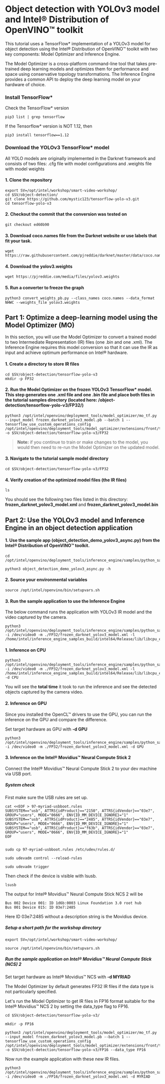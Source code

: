 # Object detection with YOLOv3 model and Intel® Distribution of OpenVINO™ toolkit

This tutorial uses a TensorFlow* implementation of a YOLOv3 model for object detection using the Intel® Distribution of OpenVINO™ toolkit with two key components: Model Optimizer and Inference Engine.

The Model Optimizer is a cross-platform command-line tool that takes pre-trained deep learning models and optimizes them for performance and space using conservative topology transformations. The Inference Engine provides a common API to deploy the deep learning model on your hardware of choice.

### Install TensorFlow*

Check the TensorFlow* version
	
	pip3 list | grep tensorflow

If the Tensorflow* version is NOT 1.12, then

	pip3 install tensorflow==1.12

### Download the YOLOv3 TensorFlow* model
All YOLO models are originally implemented in the Darknet framework and consists of two files:
.cfg file with model configurations and
.weights file with model weights
#### 1. Clone the repository

	export SV=/opt/intel/workshop/smart-video-workshop/
	cd $SV/object-detection/
	git clone https://github.com/mystic123/tensorflow-yolo-v3.git
	cd tensorflow-yolo-v3

#### 2. Checkout the commit that the conversion was tested on

	git checkout ed60b90

#### 3. Download coco.names file from the Darknet website or use labels that fit your task.

	wget https://raw.githubusercontent.com/pjreddie/darknet/master/data/coco.names

#### 4. Download the yolov3.weights

	wget https://pjreddie.com/media/files/yolov3.weights

#### 5. Run a converter to freeze the graph

	python3 convert_weights_pb.py --class_names coco.names --data_format NHWC --weights_file yolov3.weights

## Part 1: Optimize a deep-learning model using the Model Optimizer (MO)

In this section, you will use the Model Optimizer to convert a trained model to two Intermediate Representation (IR) files (one .bin and one .xml). The Inference Engine requires this model conversion so that it can use the IR as input and achieve optimum performance on Intel® hardware.

#### 1. Create a directory to store IR files

	cd $SV/object-detection/tensorflow-yolo-v3
	mkdir -p FP32


#### 2. Run the Model Optimizer on the frozen YOLOv3 TensorFlow* model. This step generates one .xml file and one .bin file and place both files in the tutorial samples directory (located here: /object-detection/tensorflow-yolo-v3/FP32/)

	python3 /opt/intel/openvino/deployment_tools/model_optimizer/mo_tf.py --input_model frozen_darknet_yolov3_model.pb --batch 1 --tensorflow_use_custom_operations_config /opt/intel/openvino/deployment_tools/model_optimizer/extensions/front/tf/yolo_v3.json -o $SV/object-detection/tensorflow-yolo-v3/FP32

> **Note:** if you continue to train or make changes to the model, you would then need to re-run the Model Optimizer on the updated model.

#### 3. Navigate to the tutorial sample model directory

	cd $SV/object-detection/tensorflow-yolo-v3/FP32

#### 4. Verify creation of the optimized model files (the IR files)

	ls

You should see the following two files listed in this directory: **frozen_darknet_yolov3_model.xml** and **frozen_darknet_yolov3_model.bin**


## Part 2: Use the YOLOv3 model and Inference Engine in an object detection application


#### 1. Use the sample app (object_detection_demo_yolov3_async.py) from the Intel® Distribution of OpenVINO™ toolkit.

	cd /opt/intel/openvino/deployment_tools/inference_engine/samples/python_samples/object_detection_demo_yolov3_async

	python3 object_detection_demo_yolov3_async.py -h

#### 2. Source your environmental variables

	source /opt/intel/openvino/bin/setupvars.sh


#### 3. Run the sample application to use the Inference Engine 
The below command runs the application with YOLOv3 IR model and the video captured by the camera.


	python3 /opt/intel/openvino/deployment_tools/inference_engine/samples/python_samples/object_detection_demo_yolov3_async/object_detection_demo_yolov3_async.py -i /dev/video0 -m ./FP32/frozen_darknet_yolov3_model.xml -l /home/intel/inference_engine_samples_build/intel64/Release/lib/libcpu_extension.so


#### 1. Inference on CPU
```
python3 /opt/intel/openvino/deployment_tools/inference_engine/samples/python_samples/object_detection_demo_yolov3_async/object_detection_demo_yolov3_async.py -i /dev/video0 -m ./FP32/frozen_darknet_yolov3_model.xml -l /home/intel/inference_engine_samples_build/intel64/Release/lib/libcpu_extension.so -d CPU
```
You will see the **total time** it took to run the inference and see the detected objects captured by the camera video. 

#### 2. Inference on GPU
Since you installed the OpenCL™ drivers to use the GPU, you can run the inference on the GPU and compare the difference.

Set target hardware as GPU with **-d GPU**
```
python3 /opt/intel/openvino/deployment_tools/inference_engine/samples/python_samples/object_detection_demo_yolov3_async/object_detection_demo_yolov3_async.py -i /dev/video0 -m ./FP32/frozen_darknet_yolov3_model.xml -d GPU
```

#### 3. Inference on the Intel® Movidius™ Neural Compute Stick 2
Connect the Intel® Movidius™ Neural Compute Stick 2 to your dev machine via USB port. 

##### System check
First make sure the USB rules are set up.

	cat <<EOF > 97-myriad-usbboot.rules
	SUBSYSTEM=="usb", ATTRS{idProduct}=="2150", ATTRS{idVendor}=="03e7", GROUP="users", MODE="0666", ENV{ID_MM_DEVICE_IGNORE}="1"
	SUBSYSTEM=="usb", ATTRS{idProduct}=="2485", ATTRS{idVendor}=="03e7", GROUP="users", MODE="0666", ENV{ID_MM_DEVICE_IGNORE}="1"
	SUBSYSTEM=="usb", ATTRS{idProduct}=="f63b", ATTRS{idVendor}=="03e7", GROUP="users", MODE="0666", ENV{ID_MM_DEVICE_IGNORE}="1"
	EOF


	sudo cp 97-myriad-usbboot.rules /etc/udev/rules.d/

	sudo udevadm control --reload-rules

	sudo udevadm trigger

Then check if the device is visible with lsusb.

	lsusb

The output for Intel® Movidius™ Neural Compute Stick NCS 2 will be

	Bus 002 Device 001: ID 1d6b:0003 Linux Foundation 3.0 root hub
	Bus 001 Device 015: ID 03e7:2485

Here ID 03e7:2485 without a description string is the Movidius device.

##### Setup a short path for the workshop directory

	export SV=/opt/intel/workshop/smart-video-workshop/

	source /opt/intel/openvino/bin/setupvars.sh

##### Run the sample application on Intel® Movidius™ Neural Compute Stick (NCS) 2 
Set target hardware as Intel® Movidius™ NCS with **-d MYRIAD**

The Model Optimizer by default generates FP32 IR files if the data type is not particularly specified.

Let's run the Model Optimizer to get IR files in FP16 format suitable for the Intel® Movidius™ NCS 2 by setting the data_type flag to FP16.

    cd $SV/object-detection/tensorflow-yolo-v3/

    mkdir -p FP16

	python3 /opt/intel/openvino/deployment_tools/model_optimizer/mo_tf.py --input_model frozen_darknet_yolov3_model.pb --batch 1 --tensorflow_use_custom_operations_config /opt/intel/openvino/deployment_tools/model_optimizer/extensions/front/tf/yolo_v3.json -o $SV/object-detection/tensorflow-yolo-v3/FP16 --data_type FP16

Now run the example application with these new IR files.

	python3 /opt/intel/openvino/deployment_tools/inference_engine/samples/python_samples/object_detection_demo_yolov3_async/object_detection_demo_yolov3_async.py -i /dev/video0 -m ./FP16/frozen_darknet_yolov3_model.xml -d MYRIAD
